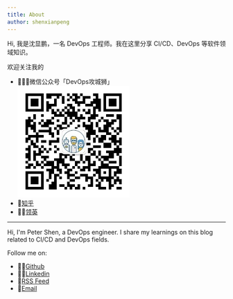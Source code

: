```yaml
---
title: About
author: shenxianpeng
---
```



Hi, 我是沈显鹏，一名 DevOps 工程师。我在这里分享 CI/CD、DevOps 等软件领域知识。

欢迎关注我的

* 👨🏼‍💻微信公众号「DevOps攻城狮」
![](index/qrcode.jpg)
* 🚩[知乎](https://www.zhihu.com/people/shenxianpeng)
* 🤙🏻[领英](https://www.linkedin.com/in/xianpeng-shen/)

---

Hi, I'm Peter Shen, a DevOps engineer. I share my learnings on this blog related to CI/CD and DevOps fields.

Follow me on:

* 👨‍💻[Github](https://github.com/shenxianpeng)
* 🤙🏻[Linkedin](https://www.linkedin.com/in/xianpeng-shen/)
* 🚩[RSS Feed](https://shenxianpeng.github.io/atom.xml)
* 📧[Email](mailto:xianpeng.shen@gmail.com)

<!-- <a href="mailto:xianpeng.shen@gmail.com"><img title="Gmail" height="32" width="32" src="https://raw.githubusercontent.com/shenxianpeng/shenxianpeng/master/assets/gmail.svg"></a>
<a href="https://github.com/shenxianpeng"><img title="GitHub" height="32" width="32" src="https://raw.githubusercontent.com/shenxianpeng/shenxianpeng/master/assets/github.svg"></a>
<a href="https://www.linkedin.com/in/xianpeng-shen/"><img title="LinkedIn" height="32" width="32" src="https://raw.githubusercontent.com/shenxianpeng/shenxianpeng/master/assets/linkedin.svg"></a> -->
